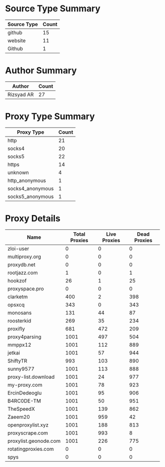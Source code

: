# Source Type Summary

| Source Type | Count |
|-------------|-------|
| github | 15 |
| website | 11 |
| Github | 1 |


# Author Summary

| Author | Count |
|--------|-------|
| Rizsyad AR | 27 |


# Proxy Type Summary

| Proxy Type | Count |
|------------|-------|
| http | 21 |
| socks4 | 20 |
| socks5 | 22 |
| https | 14 |
| unknown | 4 |
| http_anonymous | 1 |
| socks4_anonymous | 1 |
| socks5_anonymous | 1 |


# Proxy Details

| Name | Total Proxies | Live Proxies | Dead Proxies |
|------|---------------|--------------|---------------|
| zloi-user | 0 | 0 | 0 |
| multiproxy.org | 0 | 0 | 0 |
| proxydb.net | 0 | 0 | 0 |
| rootjazz.com | 1 | 0 | 1 |
| hookzof | 26 | 1 | 25 |
| proxyspace.pro | 0 | 0 | 0 |
| clarketm | 400 | 2 | 398 |
| opsxcq | 343 | 0 | 343 |
| monosans | 131 | 44 | 87 |
| roosterkid | 269 | 35 | 234 |
| proxifly | 681 | 472 | 209 |
| proxy4parsing | 1001 | 497 | 504 |
| mmppx12 | 1001 | 112 | 889 |
| jetkai | 1001 | 57 | 944 |
| ShiftyTR | 993 | 103 | 890 |
| sunny9577 | 1001 | 113 | 888 |
| proxy-list.download | 1001 | 24 | 977 |
| my-proxy.com | 1001 | 78 | 923 |
| ErcinDedeoglu | 1001 | 95 | 906 |
| B4RC0DE-TM | 1001 | 50 | 951 |
| TheSpeedX | 1001 | 139 | 862 |
| Zaeem20 | 1001 | 959 | 42 |
| openproxylist.xyz | 1001 | 188 | 813 |
| proxyscrape.com | 1001 | 993 | 8 |
| proxylist.geonode.com | 1001 | 226 | 775 |
| rotatingproxies.com | 0 | 0 | 0 |
| spys | 0 | 0 | 0 |
